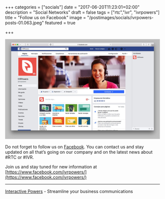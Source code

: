 +++
categories = ["socials"]
date = "2017-06-20T11:23:01+02:00"
description = "Social Networks"
draft = false
tags = ["rtc","ivr", "ivrpowers"]
title = "Follow us on Facebook"
image = "/postimages/socials/ivrpowers-posts-01.063.jpeg"
featured = true

+++

![IVRPowers Facebook page](/postimages/socials/ivrpowers-facebook.jpg)


Do not forget to follow us on [Facebook](https://www.facebook.com/ivrpowers/). You can contact us and stay updated on all that’s going on our company and on the latest news about #RTC or #IVR. 

Join us and stay tuned for new information at [https://www.facebook.com/ivrpowers/](https://www.facebook.com/ivrpowers/)

---
[Interactive Powers](http://www.ivrpowers.com/) - Streamline your business communications

